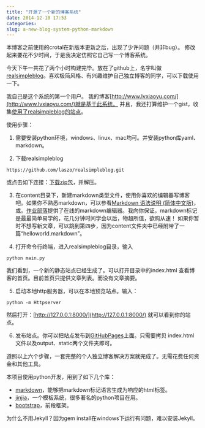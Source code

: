 ```yaml
---
title: "开源了一个新的博客系统"
date: 2014-12-10 17:53
categories:
slug: a-new-blog-system-python-markdown
---
```


本博客之前使用的crotal在新版本更新之后，出现了少许问题（并非bug）。
修改起来要花不少时间，于是我决定仿照它自己写一个博客系统。

今天下午一共花了两个小时构建完毕。放在了github上，名字叫做[realsimpleblog](https://github.com/laszo/realsimpleblog)。喜欢极简风格、有兴趣维护自己独立博客的同学，可以下载使用一下。

我自己是这个系统的第一个用户。
我的博客[http://www.lvxiaoyu.com/](http://www.lvxiaoyu.com/)就是基于此系统。
并且，我还打算维护一个gist，收集[使用了realsimpleblog的站点](https://gist.github.com/laszo/6fbbb9cef91bde50fb02)。

使用步骤：
1. 需要安装python环境，windows、linux、mac均可。并安装python库yaml、markdown。

2. 下载realsimpleblog
```
https://github.com/laszo/realsimpleblog.git
```
或点击如下连接：[下载zip包](https://github.com/laszo/realsimpleblog/archive/master.zip)，并解压。

3. 在content目录下，新建markdown类型文件，使用你喜欢的编辑器写博客吧。如果你不熟悉markdown，可以参看[Markdown 语法说明 (简体中文版)](http://wowubuntu.com/markdown/)，或。[作业部落](https://www.zybuluo.com)提供了在线的markdown编辑器。我向你保证，markdown标记是最最简单易学的，花几分钟时间学会以后，物超所值，欲购从速！
如果你暂时不想写新文章，可以跳到第四步，因为content文件夹中已经附带了一篇“helloworld.markdown”。

4. 打开命令行终端，进入realsimpleblog目录，输入
```
python main.py
```
我们看到，一个新的静态站点已经生成了。可以打开目录中的index.html 查看博客的首页。目前首页只提供文章列表。而没有文章摘要。

5. 启动本地http服务器，可以在本地预览站点。输入：
```
python -m Httpserver
```
然后打开：[http://127.0.0.1:8000/](http://127.0.0.1:8000/) 就可以看到你的站点。

6. 发布站点。你可以把站点发布到[GitHubPages](https://pages.github.com/)上面。只需要拷贝
index.html文件以及output、static两个文件夹即可。

遵照以上六个步骤，一套完整的个人独立博客解决方案就完成了。无需花费任何资金和其他工具。

本项目使用python开发，用到了如下几个库：

* [markdown]()，能够把markdown标记语言生成为响应的html标签。
* [jinjia]()，一个模板系统，很多著名的python项目在用。
* [bootstrap](http://getbootstrap.com/)，前段框架。

为什么不用Jekyll？因为gem install在windows下运行有问题，难以安装Jekyll。